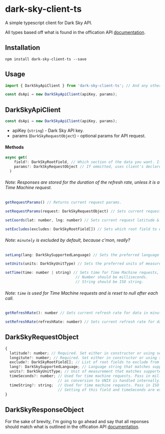 # dark-sky-client-ts

A simple typescript client for Dark Sky API. 

All types based off what is found in the offication API [documentation](https://darksky.net/dev/docs).

## Installation

`npm install dark-sky-client-ts --save`

## Usage

```javascript
import { DarkSkyApiClient } from 'dark-sky-client-ts'; // And any other types needed.

const dsApi = new DarkSkyApiClient(apiKey, params);
```

## DarkSkyApiClient

```javascript
const dsApi = new DarkSkyApiClient(apiKey, params);
```
- apiKey (`string`) - Dark Sky API key.
- params (`DarkSkyRequestObject`) - optional params for API request.

#### Methods

```javascript
async get(
    field?: DarkSkyRootField, // Which section of the data you want. If ommitted, returns all.
    params?: DarkSkyRequestObject // If ommitted, uses client's declared params.
  )
```
###### Note: Responses are stored for the duration of the refresh rate, unless it is a Time Machine request.

```javascript
getRequestParams() // Returns current request params.
```

```javascript
setRequestParams(request: DarkSkyRequestObject) // Sets current request params.
```

```javascript
setCoords(lat: number, lng: number) // Sets current request latitude & longitude.
```

```javascript
setExcludes(excludes: DarkSkyRootField[]) // Sets which root field to exclude from response.
```
###### Note: `minutely` is excluded by default, because c'mon, really?

```javascript
setLang(lang: DarkSkySupportedLanguage) // Sets the preferred language from supported languages.
```

```javascript
setUnits(units: DarkSkyUnitType) // Sets the preferred units of measurements from supported units.
```
  
```javascript
setTime(time: number | string) // Sets time for Time Machine requests, parsed internally.
                                // Number should be milliseconds.
                                // String should be ISO string.
```
###### Note: `time` is used for Time Machine requests and is reset to null after each call.  
  
```javascript
getRefreshRate(): number // Gets current refresh rate for data in minutes.
```

```javascript
setRefreshRate(refreshRate: number) // Sets current refresh rate for data in minutes. Minimum is 30.
```

## DarkSkyRequestObject

```javascript
{
  latitude?: number; // Required. Set either in constructor or using setCoords client method.
  longitute?: number; // Required. Set either in constructor or using setCoords client method.
  exclude?: DarkSkyRootField[]; // List of root fields to exclude from returned data.
  lang?: DarkSkySupportedLanguage; // Language string that matches supported list.
  units?: DarkSkyUnitType; // Unit of measurement that matches supported list.
  timeSeconds?: number; // Used for time machine requests. Pass in milliseconds, 
                        // as conversion to UNIX is handled internally.
  timeString?: string;  // Used for time machine requests. Pass in ISO string.
                        // Setting of this field and timeSeconds are exclusive to each other.
}
```

## DarkSkyResponseObject 

For the sake of brevity, I'm going to go ahead and say that all reponses should match what is outlined in the offication API [documentation](https://darksky.net/dev/docs).
